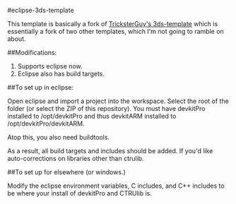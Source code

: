 #eclipse-3ds-template

This template is basically a fork of [TricksterGuy's 3ds-template](https://github.com/TricksterGuy/3ds-template) which is essentially a fork of two other templates, which I'm not going to ramble on about.

##Modifications:
1) Supports eclipse now.
2) Eclipse also has build targets.

##To set up in eclipse:

Open eclipse and import a project into the workspace. Select the root of the folder (or select the ZIP of this repository). You must have devkitPro installed to /opt/devkitPro and thus devkitARM installed to /opt/devkitPro/devkitARM.

Atop this, you also need buildtools.

As a result, all build targets and includes should be added. If you'd like auto-corrections on libraries other than ctrulib.

##To set up for elsewhere (or windows.)

Modify the eclipse environment variables, C includes, and C++ includes to be where your install of devkitPro and CTRUlib is.
